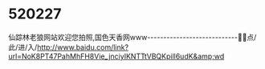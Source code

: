 # 520227
仙踪林老狼网站欢迎您拍照,国色天香网www----------------------------👳👳点/此/进/入/http://www.baidu.com/link?url=NoK8PT47PahMhFH8Vie_jnciyIKNTTtVBQKpill6udK&amp;wd
